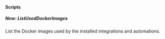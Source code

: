 #### Scripts
##### New: ListUsedDockerImages
List the Docker images used by the installed integrations and automations.
